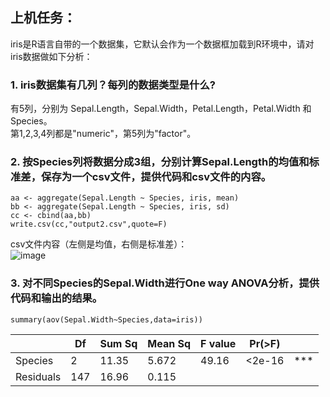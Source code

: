 ## 上机任务：    
iris是R语言自带的一个数据集，它默认会作为一个数据框加载到R环境中，请对iris数据做如下分析：   
### 1. iris数据集有几列？每列的数据类型是什么?    
有5列，分别为 Sepal.Length，Sepal.Width，Petal.Length，Petal.Width 和 Species。      
第1,2,3,4列都是"numeric"，第5列为"factor"。    
### 2. 按Species列将数据分成3组，分别计算Sepal.Length的均值和标准差，保存为一个csv文件，提供代码和csv文件的内容。    
```
aa <- aggregate(Sepal.Length ~ Species, iris, mean)
bb <- aggregate(Sepal.Length ~ Species, iris, sd)
cc <- cbind(aa,bb)
write.csv(cc,"output2.csv",quote=F)
```
csv文件内容（左侧是均值，右侧是标准差）：     
![image](https://user-images.githubusercontent.com/126166219/230256716-2f31dff3-c149-4409-852e-ce786dda6cc8.png)


### 3. 对不同Species的Sepal.Width进行One way ANOVA分析，提供代码和输出的结果。    
```
summary(aov(Sepal.Width~Species,data=iris))
```     
   
|         |  Df |Sum Sq |Mean Sq| F value| Pr(>F) ||
|  -- |  -- |---|------- |----| ----- |---|
|Species   |    2 | 11.35 |  5.672 |  49.16| <2e-16| ***     
|Residuals  | 147 | 16.96  | 0.115                      
